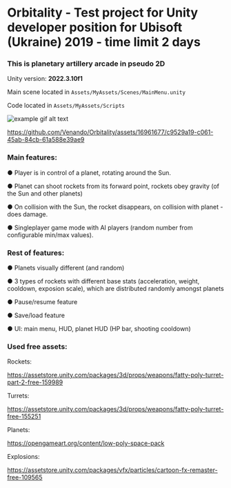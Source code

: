 # Orbitality - Test project for Unity developer position for Ubisoft (Ukraine) 2019 - time limit 2 days
### This is planetary artillery arcade in pseudo 2D
 
 Unity version: **2022.3.10f1**

 Main scene located in `Assets/MyAssets/Scenes/MainMenu.unity`

 Code located in `Assets/MyAssets/Scripts`

 ![example gif alt text](https://i.imgur.com/X8xpbDl.png)

https://github.com/Venando/Orbitality/assets/16961677/c9529a19-c061-45ab-84cb-61a588e39ae9

### Main features:

● Player is in control of a planet, rotating around the Sun.

● Planet can shoot rockets from its forward point, rockets obey gravity (of the Sun and other planets)

● On collision with the Sun, the rocket disappears, on collision with planet - does damage.

● Singleplayer game mode with AI players (random number from configurable min/max values).

### Rest of features:

● Planets visually different (and random)

● 3 types of rockets with different base stats (acceleration, weight, cooldown, exposion scale), which are distributed randomly amongst planets

● Pause/resume feature

● Save/load feature

● UI: main menu, HUD, planet HUD (HP bar, shooting cooldown)


### Used free assets:

  Rockets:

  https://assetstore.unity.com/packages/3d/props/weapons/fatty-poly-turret-part-2-free-159989

  Turrets:

  https://assetstore.unity.com/packages/3d/props/weapons/fatty-poly-turret-free-155251

  Planets:

  https://opengameart.org/content/low-poly-space-pack

  Explosions:

  https://assetstore.unity.com/packages/vfx/particles/cartoon-fx-remaster-free-109565
  
